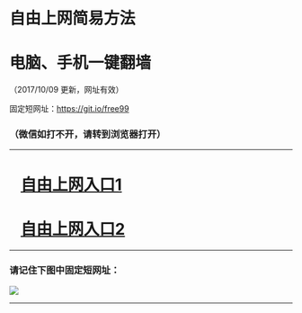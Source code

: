 ﻿# 自由上网简易方法

# 电脑、手机一键翻墙

（2017/10/09 更新，网址有效）

固定短网址：https://git.io/free99

### （微信如打不开，请转到浏览器打开）


***





# &nbsp;&nbsp; <a href="http://ft2273830129.fwq-tz-1001.info/fwqtz01.html?t=100900115579 " target="_blank">自由上网入口1</a>
# &nbsp;&nbsp; <a href="http://ft2358531930.fwq-tz-1002.info/fwqtz02.html?t=100900120621 " target="_blank">自由上网入口2</a>
***

### 请记住下图中固定短网址：

<img src="https://s3-us-west-2.amazonaws.com/fwq-1001/yjfq-20170905okok.png" /> 


***

